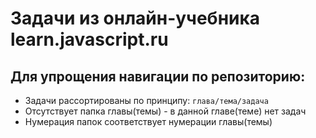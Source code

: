 # Задачи из онлайн-учебника learn.javascript.ru

## Для упрощения навигации по репозиторию:

- Задачи рассортированы по принципу: `глава/тема/задача`
- Отсутствует папка главы(темы) - в данной главе(теме) нет задач
- Нумерация папок соответствует нумерации главы(темы)